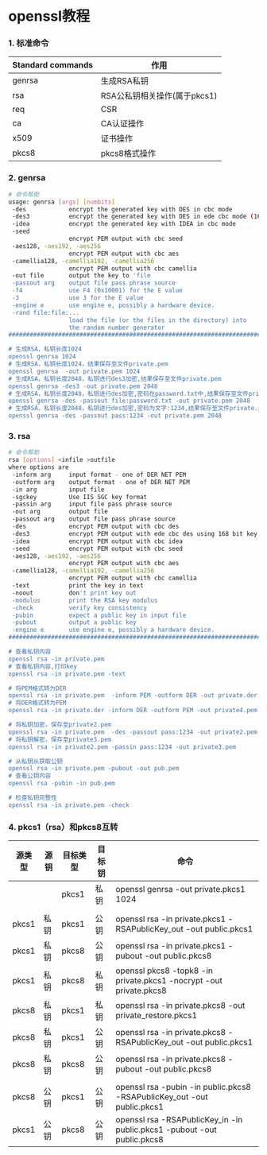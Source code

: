 # openssl教程

### 1. 标准命令

| Standard commands | 作用                         |
| ----------------- | ---------------------------- |
| genrsa            | 生成RSA私钥                  |
| rsa               | RSA公私钥相关操作(属于pkcs1) |
| req               | CSR                          |
| ca                | CA认证操作                   |
| x509              | 证书操作                     |
| pkcs8             | pkcs8格式操作                |

### 2. genrsa

```bash
# 命令帮助
usage: genrsa [args] [numbits]
 -des            encrypt the generated key with DES in cbc mode
 -des3           encrypt the generated key with DES in ede cbc mode (168 bit key)
 -idea           encrypt the generated key with IDEA in cbc mode
 -seed
                 encrypt PEM output with cbc seed
 -aes128, -aes192, -aes256
                 encrypt PEM output with cbc aes
 -camellia128, -camellia192, -camellia256
                 encrypt PEM output with cbc camellia
 -out file       output the key to 'file
 -passout arg    output file pass phrase source
 -f4             use F4 (0x10001) for the E value
 -3              use 3 for the E value
 -engine e       use engine e, possibly a hardware device.
 -rand file:file:...
                 load the file (or the files in the directory) into
                 the random number generator
##############################################################################

# 生成RSA，私钥长度1024
openssl genrsa 1024
# 生成RSA，私钥长度1024，结果保存至文件private.pem
openssl genrsa  -out private.pem 1024
# 生成RSA，私钥长度2048，私钥进行des3加密,结果保存至文件private.pem
openssl genrsa -des3 -out private.pem 2048
# 生成RSA，私钥长度2048，私钥进行des加密,密码在password.txt中,结果保存至文件private.pem
openssl genrsa -des -passout file:password.txt -out private.pem 2048
# 生成RSA，私钥长度2048，私钥进行des加密,密码为文字:1234,结果保存至文件private.pem
openssl genrsa -des -passout pass:1234 -out private.pem 2048
```

### 3. rsa

```bash
# 命令帮助
rsa [options] <infile >outfile
where options are
 -inform arg     input format - one of DER NET PEM
 -outform arg    output format - one of DER NET PEM
 -in arg         input file
 -sgckey         Use IIS SGC key format
 -passin arg     input file pass phrase source
 -out arg        output file
 -passout arg    output file pass phrase source
 -des            encrypt PEM output with cbc des
 -des3           encrypt PEM output with ede cbc des using 168 bit key
 -idea           encrypt PEM output with cbc idea
 -seed           encrypt PEM output with cbc seed
 -aes128, -aes192, -aes256
                 encrypt PEM output with cbc aes
 -camellia128, -camellia192, -camellia256
                 encrypt PEM output with cbc camellia
 -text           print the key in text
 -noout          don't print key out
 -modulus        print the RSA key modulus
 -check          verify key consistency
 -pubin          expect a public key in input file
 -pubout         output a public key
 -engine e       use engine e, possibly a hardware device.
##############################################################################

# 查看私钥内容
openssl rsa -in private.pem
# 查看私钥内容,打印key
openssl rsa -in private.pem -text

# 将PEM格式转为DER
openssl rsa -in private.pem  -inform PEM -outform DER -out private.der
# 将DER格式转为PEM
openssl rsa -in private.der -inform DER -outform PEM -out private4.pem

# 将私钥加密，保存至private2.pem
openssl rsa -in private.pem  -des -passout pass:1234 -out private2.pem
# 将私钥解密，保存至private3.pem
openssl rsa -in private2.pem -passin pass:1234 -out private3.pem

# 从私钥从获取公钥
openssl rsa -in private.pem -pubout -out pub.pem
# 查看公钥内容
openssl rsa -pubin -in pub.pem

# 检查私钥完整性
openssl rsa -in private.pem -check
```

### 4. pkcs1（rsa）和pkcs8互转

| 源类型 | 源钥 | 目标类型 | 目标钥 | 命令                                                         |
| ------ | ---- | -------- | ------ | ------------------------------------------------------------ |
|        |      | pkcs1    | 私钥   | openssl genrsa -out private.pkcs1 1024                       |
|        |      |          |        |                                                              |
| pkcs1  | 私钥 | pkcs1    | 公钥   | openssl rsa -in private.pkcs1 -RSAPublicKey_out -out public.pkcs1 |
| pkcs1  | 私钥 | pkcs8    | 公钥   | openssl rsa -in private.pkcs1 -pubout -out public.pkcs8      |
| pkcs1  | 私钥 | pkcs8    | 私钥   | openssl pkcs8 -topk8 -in private.pkcs1 -nocrypt -out private.pkcs8 |
| pkcs8  | 私钥 | pkcs1    | 私钥   | openssl rsa -in private.pkcs8 -out private_restore.pkcs1     |
| pkcs8  | 私钥 | pkcs1    | 公钥   | openssl rsa -in private.pkcs8 -RSAPublicKey_out -out public.pkcs1 |
| pkcs8  | 私钥 | pkcs8    | 公钥   | openssl rsa -in private.pkcs8 -pubout -out public.pkcs8      |
|        |      |          |        |                                                              |
| pkcs8  | 公钥 | pkcs1    | 公钥   | openssl rsa -pubin -in public.pkcs8  -RSAPublicKey_out -out public.pkcs1 |
| pkcs1  | 公钥 | pkcs8    | 公钥   | openssl rsa -RSAPublicKey_in -in public.pkcs1  -pubout -out public.pkcs8 |



